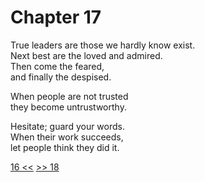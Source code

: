 # Chapter 17

True leaders are those we hardly know exist.  
Next best are the loved and admired.  
Then come the feared,  
and finally the despised.

When people are not trusted  
they become untrustworthy.

Hesitate; guard your words.  
When their work succeeds,  
let people think they did it.

[16 <<](16.md) [>> 18](18.md)
